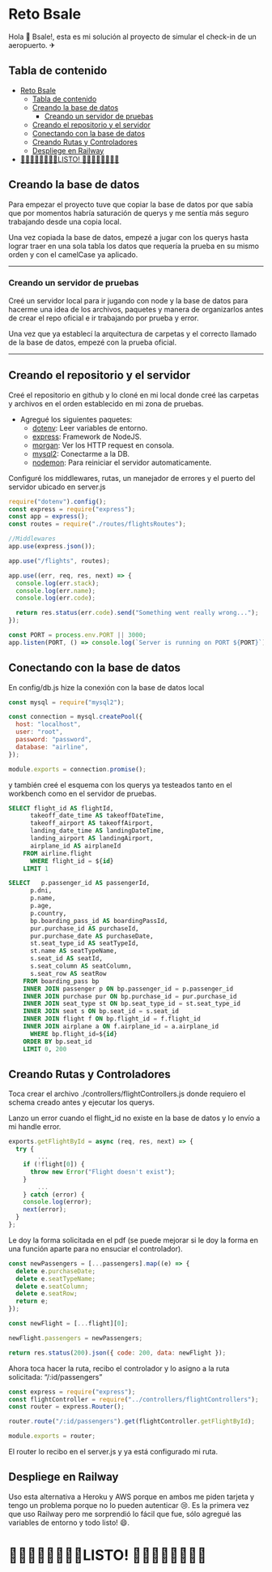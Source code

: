 # Reto Bsale

Hola 👋 Bsale!, esta es mi solución al proyecto de simular el check-in de un aeropuerto. ✈

## Tabla de contenido

- [Reto Bsale](#reto-bsale)
  - [Tabla de contenido](#tabla-de-contenido)
  - [Creando la base de datos](#creando-la-base-de-datos)
    - [Creando un servidor de pruebas](#creando-un-servidor-de-pruebas)
  - [Creando el repositorio y el servidor](#creando-el-repositorio-y-el-servidor)
  - [Conectando con la base de datos](#conectando-con-la-base-de-datos)
  - [Creando Rutas y Controladores](#creando-rutas-y-controladores)
  - [Despliege en Railway](#despliege-en-railway)
- [🥳🎉✨🎉🥳✨🥳🎉LISTO! 🥳🎉✨🎉🥳✨🎉🥳](#listo-)

## Creando la base de datos

Para empezar el proyecto tuve que copiar la base de datos por que sabía que por momentos habría saturación de querys y me sentía más seguro trabajando desde una copia local.

Una vez copiada la base de datos, empezé a jugar con los querys hasta lograr traer en una sola tabla los datos que requería la prueba en su mismo orden y con el camelCase ya aplicado.

---

### Creando un servidor de pruebas

Creé un servidor local para ir jugando con node y la base de datos para hacerme una idea de los archivos, paquetes y manera de organizarlos antes de crear el repo oficial e ir trabajando por prueba y error.

Una vez que ya establecí la arquitectura de carpetas y el correcto llamado de la base de datos, empezé con la prueba oficial.

---

## Creando el repositorio y el servidor

Creé el repositorio en github y lo cloné en mi local donde creé las carpetas y archivos en el orden establecido en mi zona de pruebas.

- Agregué los siguientes paquetes:
  - [dotenv](https://github.com/motdotla/dotenv): Leer variables de entorno.
  - [express](https://github.com/expressjs/express): Framework de NodeJS.
  - [morgan](https://github.com/expressjs/morgan): Ver los HTTP request en consola.
  - [mysql2](https://github.com/sidorares/node-mysql2): Conectarme a la DB.
  - [nodemon](https://github.com/remy/nodemon): Para reiniciar el servidor automaticamente.

Configuré los middlewares, rutas, un manejador de errores y el puerto del servidor ubicado en server.js

```jsx
require("dotenv").config();
const express = require("express");
const app = express();
const routes = require("./routes/flightsRoutes");

//Middlewares
app.use(express.json());

app.use("/flights", routes);

app.use((err, req, res, next) => {
  console.log(err.stack);
  console.log(err.name);
  console.log(err.code);

  return res.status(err.code).send("Something went really wrong...");
});

const PORT = process.env.PORT || 3000;
app.listen(PORT, () => console.log(`Server is running on PORT ${PORT}`));
```

## Conectando con la base de datos

En config/db.js hize la conexión con la base de datos local

```jsx
const mysql = require("mysql2");

const connection = mysql.createPool({
  host: "localhost",
  user: "root",
  password: "password",
  database: "airline",
});

module.exports = connection.promise();
```

y también creé el esquema con los querys ya testeados tanto en el workbench como en el servidor de pruebas.

```sql
SELECT flight_id AS flightId,
      takeoff_date_time AS takeoffDateTime,
      takeoff_airport AS takeoffAirport,
      landing_date_time AS landingDateTime,
      landing_airport AS landingAirport,
      airplane_id AS airplaneId
    FROM airline.flight
      WHERE flight_id = ${id}
    LIMIT 1
```

```sql
SELECT   p.passenger_id AS passengerId,
      p.dni,
      p.name,
      p.age,
      p.country,
      bp.boarding_pass_id AS boardingPassId,
      pur.purchase_id AS purchaseId,
      pur.purchase_date AS purchaseDate,
      st.seat_type_id AS seatTypeId,
      st.name AS seatTypeName,
      s.seat_id AS seatId,
      s.seat_column AS seatColumn,
      s.seat_row AS seatRow
    FROM boarding_pass bp
    INNER JOIN passenger p ON bp.passenger_id = p.passenger_id
    INNER JOIN purchase pur ON bp.purchase_id = pur.purchase_id
    INNER JOIN seat_type st ON bp.seat_type_id = st.seat_type_id
    INNER JOIN seat s ON bp.seat_id = s.seat_id
    INNER JOIN flight f ON bp.flight_id = f.flight_id
    INNER JOIN airplane a ON f.airplane_id = a.airplane_id
      WHERE bp.flight_id=${id}
    ORDER BY bp.seat_id
    LIMIT 0, 200
```

## Creando Rutas y Controladores

Toca crear el archivo ./controllers/flightControllers.js donde requiero el schema creado antes y ejecutar los querys.

Lanzo un error cuando el flight_id no existe en la base de datos y lo envío a mi handle error.

```jsx
exports.getFlightById = async (req, res, next) => {
  try {
		...
    if (!flight[0]) {
      throw new Error("Flight doesn't exist");
    }
		...
	} catch (error) {
    console.log(error);
    next(error);
  }
};
```

Le doy la forma solicitada en el pdf (se puede mejorar si le doy la forma en una función aparte para no ensuciar el controlador).

```jsx
const newPassengers = [...passengers].map((e) => {
  delete e.purchaseDate;
  delete e.seatTypeName;
  delete e.seatColumn;
  delete e.seatRow;
  return e;
});

const newFlight = [...flight][0];

newFlight.passengers = newPassengers;

return res.status(200).json({ code: 200, data: newFlight });
```

Ahora toca hacer la ruta, recibo el controlador y lo asigno a la ruta solicitada: “/:id/passengers”

```jsx
const express = require("express");
const flightController = require("../controllers/flightControllers");
const router = express.Router();

router.route("/:id/passengers").get(flightController.getFlightById);

module.exports = router;
```

El router lo recibo en el server.js y ya está configurado mi ruta.

## Despliege en Railway

Uso esta alternativa a Heroku y AWS porque en ambos me piden tarjeta y tengo un problema porque no lo pueden autenticar 😢. Es la primera vez que uso Railway pero me sorprendió lo fácil que fue, sólo agregué las variables de entorno y todo listo! 😄.

# 🥳🎉✨🎉🥳✨🥳🎉LISTO! 🥳🎉✨🎉🥳✨🎉🥳

